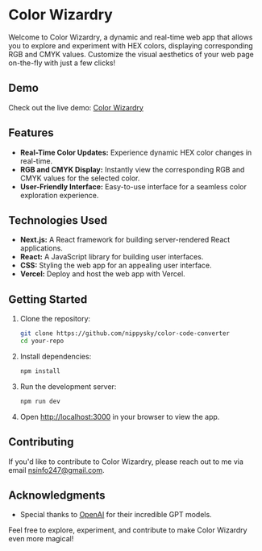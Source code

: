 # Color Wizardry

Welcome to Color Wizardry, a dynamic and real-time web app that allows you to explore and experiment with HEX colors, displaying corresponding RGB and CMYK values. Customize the visual aesthetics of your web page on-the-fly with just a few clicks!

## Demo

Check out the live demo: [Color Wizardry](https://colorwizardry.vercel.app/)

## Features

- **Real-Time Color Updates:** Experience dynamic HEX color changes in real-time.
- **RGB and CMYK Display:** Instantly view the corresponding RGB and CMYK values for the selected color.
- **User-Friendly Interface:** Easy-to-use interface for a seamless color exploration experience.

## Technologies Used

- **Next.js:** A React framework for building server-rendered React applications.
- **React:** A JavaScript library for building user interfaces.
- **CSS:** Styling the web app for an appealing user interface.
- **Vercel:** Deploy and host the web app with Vercel.

## Getting Started

1. Clone the repository:

   ```bash
   git clone https://github.com/nippysky/color-code-converter
   cd your-repo
   ```

2. Install dependencies:

   ```bash
   npm install
   ```

3. Run the development server:

   ```bash
   npm run dev
   ```

4. Open [http://localhost:3000](http://localhost:3000) in your browser to view the app.

## Contributing

If you'd like to contribute to Color Wizardry, please reach out to me via email nsinfo247@gmail.com.

## Acknowledgments

- Special thanks to [OpenAI](https://www.openai.com/) for their incredible GPT models.

Feel free to explore, experiment, and contribute to make Color Wizardry even more magical!
